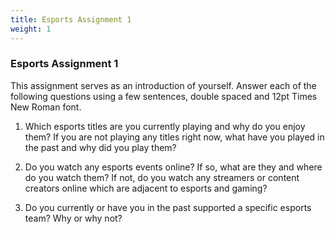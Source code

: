 ```yaml
---
title: Esports Assignment 1
weight: 1
---
```

<!--StartFragment-->

### Esports Assignment 1

This assignment serves as an introduction of yourself. Answer each of the following questions using a few sentences, double spaced and 12pt Times New Roman font.

1. Which esports titles are you currently playing and why do you enjoy them? If you are not playing any titles right now, what have you played in the past and why did you play them?


2. Do you watch any esports events online? If so, what are they and where do you watch them? If not, do you watch any streamers or content creators online which are adjacent to esports and gaming?


3. Do you currently or have you in the past supported a specific esports team? Why or why not?

<!--EndFragment-->
